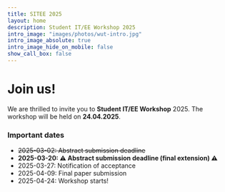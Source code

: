 ```yaml
---
title: SITEE 2025
layout: home
description: Student IT/EE Workshop 2025
intro_image: "images/photos/wut-intro.jpg"
intro_image_absolute: true
intro_image_hide_on_mobile: false
show_call_box: false
---
```


# Join us!

We are thrilled to invite you to **Student IT/EE Workshop** 2025. 
The workshop will be held on **24.04.2025**.

### Important dates

* ~~2025-03-02: Abstract submission deadline~~
* **2025-03-20: ⚠️ Abstract submission deadline (final extension) ⚠️** 
* 2025-03-27: Notification of acceptance
* 2025-04-09: Final paper submission
* 2025-04-24: Workshop starts!
